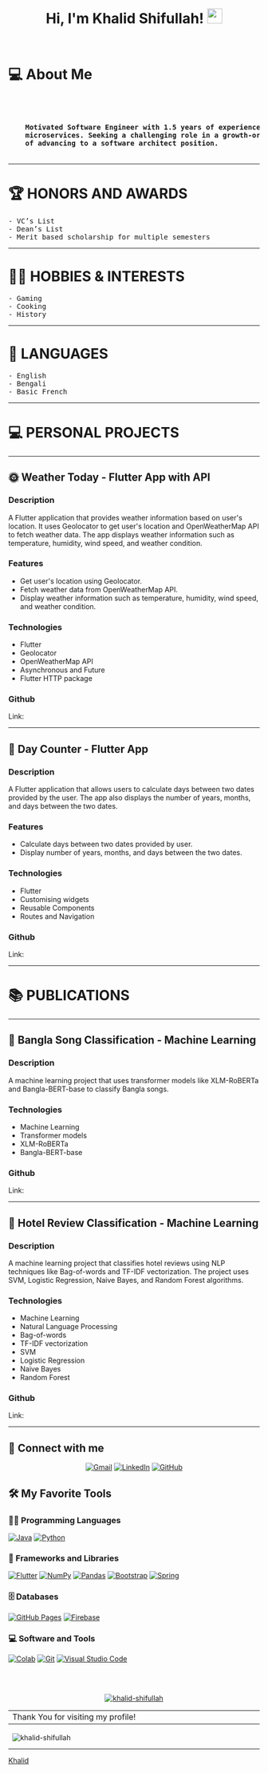<h1 align="center">
Hi, I'm Khalid Shifullah!
	<a href="https://github.com/Khalid-Shifullah" target="_self">
		<img src="https://media.giphy.com/media/hvRJCLFzcasrR4ia7z/giphy.gif" width="30">
	</a>
</h1>

<br/>
</p>

# 💻 About Me

<pre> <h4>
	Motivated Software Engineer with 1.5 years of experience at BJIT Limited, specializing in Java, Spring Boot, and
	microservices. Seeking a challenging role in a growth-oriented company that fosters continuous learning and innovation. Passionate about developing technical expertise and contributing to impactful projects, with a long-term goal
	of advancing to a software architect position.
</pre
</h4>
<hr>




<h1> 🏆 HONORS AND AWARDS </h1>

<pre>
- VC’s List
- Dean’s List
- Merit based scholarship for multiple semesters
</pre>
<hr>

# 🤹‍♂️ HOBBIES & INTERESTS

<pre>
- Gaming
- Cooking
- History
</pre>
<hr>

# 📘 LANGUAGES

<pre>
- English
- Bengali
- Basic French
</pre>
<hr>

# 💻 PERSONAL PROJECTS

<hr>

## 🌞 Weather Today - Flutter App with API

### Description

A Flutter application that provides weather information based on user's location. It uses Geolocator to get user's location and OpenWeatherMap API to fetch weather data. The app displays weather information such as temperature, humidity, wind speed, and weather condition.

### Features

- Get user's location using Geolocator.
- Fetch weather data from OpenWeatherMap API.
- Display weather information such as temperature, humidity, wind speed, and weather condition.

### Technologies

- Flutter
- Geolocator
- OpenWeatherMap API
- Asynchronous and Future
- Flutter HTTP package

### Github

Link:

<hr>

## 🧮 Day Counter - Flutter App

### Description

A Flutter application that allows users to calculate days between two dates provided by the user. The app also displays the number of years, months, and days between the two dates.

### Features

- Calculate days between two dates provided by user.
- Display number of years, months, and days between the two dates.

### Technologies

- Flutter
- Customising widgets
- Reusable Components
- Routes and Navigation

### Github

Link:

<hr>


# 📚 PUBLICATIONS

<hr>

## 📕 Bangla Song Classification - Machine Learning

### Description

A machine learning project that uses transformer models like XLM-RoBERTa and Bangla-BERT-base to classify Bangla songs.

### Technologies

- Machine Learning
- Transformer models
- XLM-RoBERTa
- Bangla-BERT-base

### Github

Link:

<hr>

## 📖 Hotel Review Classification - Machine Learning

### Description

A machine learning project that classifies hotel reviews using NLP techniques like Bag-of-words and TF-IDF vectorization. The project uses SVM, Logistic Regression, Naive Bayes, and Random Forest algorithms.

### Technologies

- Machine Learning
- Natural Language Processing
- Bag-of-words
- TF-IDF vectorization
- SVM
- Logistic Regression
- Naive Bayes
- Random Forest

### Github

Link:

<hr>

## 🤝 Connect with me

<p align="center">
	<a href="mailto:khalid.shifullah@bjitacademy.com"><img img src="https://img.shields.io/badge/gmail-%23EA4335.svg?style=plastic&logo=gmail&logoColor=white" alt="Gmail"/></a>
	<a href="https://www.linkedin.com/"><img src="https://img.shields.io/badge/linkedin-%230A66C2.svg?style=plastic&logo=linkedin&logoColor=white" alt="LinkedIn"/></a>
	<a href="https://github.com/Khalid-Shifullah"><img src="https://img.shields.io/badge/github-%23181717.svg?style=plastic&logo=github&logoColor=white" alt="GitHub"/></a>
</p>

## 🛠️ My Favorite Tools

### 👨‍💻 Programming Languages

<p>
    <a href="https://github.com/Khalid-Shifullah"><img alt="Java" src="https://img.shields.io/badge/JavaScript%20-%23F7DF1E.svg?logo=javascript&logoColor=black"></a>
    <a href="https://github.com/Khalid-Shifullah"><img alt="Python" src="https://img.shields.io/badge/Python%20-%2314354C.svg?logo=python&logoColor=white"></a>

### 🧰 Frameworks and Libraries

<p>
    <a href="https://github.com/Khalid-Shifullah"><img alt="Flutter" src="https://img.shields.io/badge/Flutter%20-%23D00000.svg?logo=flutter&logoColor=white"></a>
    <a href="https://github.com/Khalid-Shifullah"><img alt="NumPy" src="https://img.shields.io/badge/Numpy%20-%23013243.svg?logo=numpy&logoColor=white"></a>
    <a href="https://github.com/Khalid-Shifullah"><img alt="Pandas" src="https://img.shields.io/badge/Pandas%20-%23150458.svg?logo=pandas&logoColor=white"></a>
    <a href="https://github.com/Khalid-Shifullah"><img alt="Bootstrap" src="https://img.shields.io/badge/Boostrap%20-%23FF6F00.svg?logo=bootstrap&logoColor=white"></a>
    <a href="https://github.com/Khalid-Shifullah"><img alt="Spring" src="https://img.shields.io/badge/Spring%20Boot%20-%2334A853.svg?logo=Springboot&logoColor=white"></a>

</p>

### 🗄️ Databases

<p>
    <a href="https://github.com/Khalid-Shifullah"><img alt="GitHub Pages" src="https://img.shields.io/badge/GitHub%20Pages-%23327FC7.svg?logo=github&logoColor=white"></a>
    <a href="https://github.com/Khalid-Shifullah"><img alt="Firebase" src ="https://img.shields.io/badge/Firebase-%23FF6F00.svg?logo=firebase&logoColor=white"></a>
</p>

### 💻 Software and Tools

<p>
    <a href="https://github.com/Khalid-Shifullah"><img alt="Colab" src="https://img.shields.io/badge/Colab-00b56a.svg?logo=google-colab&logoColor=white"></a>
    <a href="https://github.com/Khalid-Shifullahn"><img alt="Git" src="https://img.shields.io/badge/Git%20-%23F05033.svg?logo=git&logoColor=white"></a>
    <overflow&logoColor=white"></a>
    <a href="https://github.com/Khalid-Shifullah"><img alt="Visual Studio Code" src="https://img.shields.io/badge/Visual%20Studio%20Code-0078d7.svg?logo=visual-studio-code&logoColor=white"></a>
</p>
</br>
<br/>

<p align="center"> <a href="https://github.com/ryo-ma/github-profile-trophy"><img src="https://github-profile-trophy.vercel.app/?username=khalid-shifullah" alt="khalid-shifullah" /></a> </p>

<table style="border: none">
  <tr>
  <td width="20%" valign="top">
	Thank You for visiting my profile!
  </td>
  </tr>
</table>

<p>&nbsp;
<img align="center" src="https://github-readme-stats.vercel.app/api?username=khalid-shifullah&show_icons=true&locale=en" alt="khalid-shifullah" />
</p>

---

[Khalid](https://github.com/Khalid-Shifullah)
